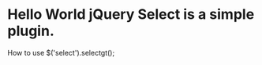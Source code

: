 Hello World
jQuery Select is a simple plugin.
===================

How to use
$('select').selectgt();



